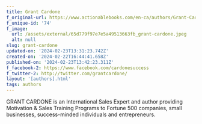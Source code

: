 ```yaml
---
title: Grant Cardone
f_original-url: https://www.actionablebooks.com/en-ca/authors/Grant-Cardone/
f_unique-id: '74'
f_image:
  url: /assets/external/65d779f97e7e5a49513663fb_grant-cardone.jpeg
  alt: null
slug: grant-cardone
updated-on: '2024-02-23T13:31:23.742Z'
created-on: '2024-02-22T16:44:41.658Z'
published-on: '2024-02-23T13:42:23.311Z'
f_facebook-2: https://www.facebook.com/cardonesuccess
f_twitter-2: http://twitter.com/grantcardone/
layout: '[authors].html'
tags: authors
---
```


GRANT CARDONE is an International Sales Expert and author providing Motivation & Sales Training Programs to Fortune 500 companies, small businesses, success-minded individuals and entrepreneurs.
